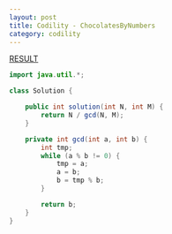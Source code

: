 ```yaml
---
layout: post
title: Codility - ChocolatesByNumbers
category: codility
---
```


[RESULT](https://app.codility.com/demo/results/trainingZVJNW6-EBH)

```java
import java.util.*;

class Solution {

    public int solution(int N, int M) {
        return N / gcd(N, M);
    }

    private int gcd(int a, int b) {
        int tmp;
        while (a % b != 0) {
            tmp = a;
            a = b;
            b = tmp % b;
        }

        return b;
    }
}
```
